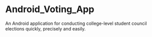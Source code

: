 # Android_Voting_App
An Android application for conducting college-level student council elections quickly, precisely and easily.
